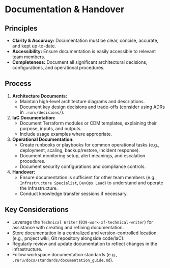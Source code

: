 # Documentation & Handover

## Principles
*   **Clarity & Accuracy:** Documentation must be clear, concise, accurate, and kept up-to-date.
*   **Accessibility:** Ensure documentation is easily accessible to relevant team members.
*   **Completeness:** Document all significant architectural decisions, configurations, and operational procedures.

## Process
1.  **Architecture Documents:**
    *   Maintain high-level architecture diagrams and descriptions.
    *   Document key design decisions and trade-offs (consider using ADRs in `.ruru/decisions/`).
2.  **IaC Documentation:**
    *   Document Terraform modules or CDM templates, explaining their purpose, inputs, and outputs.
    *   Include usage examples where appropriate.
3.  **Operational Documentation:**
    *   Create runbooks or playbooks for common operational tasks (e.g., deployment, scaling, backup/restore, incident response).
    *   Document monitoring setup, alert meanings, and escalation procedures.
    *   Document security configurations and compliance controls.
4.  **Handover:**
    *   Ensure documentation is sufficient for other team members (e.g., `Infrastructure Specialist`, `DevOps Lead`) to understand and operate the infrastructure.
    *   Conduct knowledge transfer sessions if necessary.

## Key Considerations
*   Leverage the `Technical Writer` (`039-work-xf-technical-writer`) for assistance with creating and refining documentation.
*   Store documentation in a centralized and version-controlled location (e.g., project wiki, Git repository alongside code/IaC).
*   Regularly review and update documentation to reflect changes in the infrastructure.
*   Follow workspace documentation standards (e.g., `.ruru/docs/standards/documentation_guide.md`).
